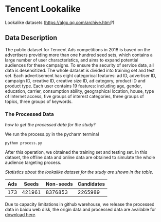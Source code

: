 # Tencent Lookalike

Lookalike datasets (https://algo.qq.com/archive.html?)

## Data Description

The public dataset for Tencent Ads competitions in 2018 is based on the advertisers providing more than one hundred seed sets, which contains a large number of user characteristics, and aims to expand potential audiences for these campaigns. To ensure the security of service data, all data is desensitized. The whole dataset is divided into training set and test set. Each advertisement has eight categorical features: ad ID, advertiser ID, campaign ID, creative ID, creative size ID, ad category, product ID and product type. Each user contains 19 features: including age, gender, education, carrier, consumption ability, geographical location, house, type of Internet access, five groups of interest categories, three groups of topics, three groups of keywords.

### The Processed Data

*how to get the processed data for the study?*

 We run the process.py in the pycharm  terminal

```
python process.py
```

After this operation,  we obtained the training set and testing set. In this dataset, the offline data and online data are obtained to simulate the whole audience targeting process.



*Statistics about the lookalike dataset  for the study are shown in the table.*

| Ads  | Seeds  | Non-seeds | Candidates |
| ---- | ------ | --------- | ---------- |
| 173  | 421961 | 8376853   | 2265989    |

Due to capacity limitations in github warehouse, we release the processed data in baidu  web disk,  the origin data and  processed data are available for [download here](https://pan.baidu.com/s/10OGRxPaMutpXDK_vGjM1YA?pwd=cbi2).



